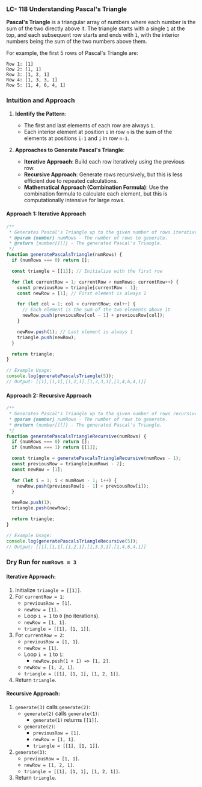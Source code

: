 ### LC- 118 Understanding Pascal's Triangle

**Pascal's Triangle** is a triangular array of numbers where each number is the sum of the two directly above it. The triangle starts with a single `1` at the top, and each subsequent row starts and ends with `1`, with the interior numbers being the sum of the two numbers above them.

For example, the first 5 rows of Pascal's Triangle are:

```
Row 1: [1]
Row 2: [1, 1]
Row 3: [1, 2, 1]
Row 4: [1, 3, 3, 1]
Row 5: [1, 4, 6, 4, 1]
```

### Intuition and Approach

1. **Identify the Pattern**:

   - The first and last elements of each row are always `1`.
   - Each interior element at position `i` in row `n` is the sum of the elements at positions `i-1` and `i` in row `n-1`.

2. **Approaches to Generate Pascal's Triangle**:
   - **Iterative Approach**: Build each row iteratively using the previous row.
   - **Recursive Approach**: Generate rows recursively, but this is less efficient due to repeated calculations.
   - **Mathematical Approach (Combination Formula)**: Use the combination formula to calculate each element, but this is computationally intensive for large rows.

#### Approach 1: Iterative Approach

```javascript
/**
 * Generates Pascal's Triangle up to the given number of rows iteratively.
 * @param {number} numRows - The number of rows to generate.
 * @return {number[][]} - The generated Pascal's Triangle.
 */
function generatePascalsTriangle(numRows) {
  if (numRows === 0) return [];

  const triangle = [[1]]; // Initialize with the first row

  for (let currentRow = 1; currentRow < numRows; currentRow++) {
    const previousRow = triangle[currentRow - 1];
    const newRow = [1]; // First element is always 1

    for (let col = 1; col < currentRow; col++) {
      // Each element is the sum of the two elements above it
      newRow.push(previousRow[col - 1] + previousRow[col]);
    }

    newRow.push(1); // Last element is always 1
    triangle.push(newRow);
  }

  return triangle;
}

// Example Usage:
console.log(generatePascalsTriangle(5));
// Output: [[1],[1,1],[1,2,1],[1,3,3,1],[1,4,6,4,1]]
```

#### Approach 2: Recursive Approach

```javascript
/**
 * Generates Pascal's Triangle up to the given number of rows recursively.
 * @param {number} numRows - The number of rows to generate.
 * @return {number[][]} - The generated Pascal's Triangle.
 */
function generatePascalsTriangleRecursive(numRows) {
  if (numRows === 0) return [];
  if (numRows === 1) return [[1]];

  const triangle = generatePascalsTriangleRecursive(numRows - 1);
  const previousRow = triangle[numRows - 2];
  const newRow = [1];

  for (let i = 1; i < numRows - 1; i++) {
    newRow.push(previousRow[i - 1] + previousRow[i]);
  }

  newRow.push(1);
  triangle.push(newRow);

  return triangle;
}

// Example Usage:
console.log(generatePascalsTriangleRecursive(5));
// Output: [[1],[1,1],[1,2,1],[1,3,3,1],[1,4,6,4,1]]
```

### Dry Run for `numRows = 3`

#### Iterative Approach:

1. Initialize `triangle = [[1]]`.
2. For `currentRow = 1`:
   - `previousRow = [1]`.
   - `newRow = [1]`.
   - Loop `i = 1` to `0` (no iterations).
   - `newRow = [1, 1]`.
   - `triangle = [[1], [1, 1]]`.
3. For `currentRow = 2`:
   - `previousRow = [1, 1]`.
   - `newRow = [1]`.
   - Loop `i = 1` to `1`:
     - `newRow.push(1 + 1) => [1, 2]`.
   - `newRow = [1, 2, 1]`.
   - `triangle = [[1], [1, 1], [1, 2, 1]]`.
4. Return `triangle`.

#### Recursive Approach:

1. `generate(3)` calls `generate(2)`:
   - `generate(2)` calls `generate(1)`:
     - `generate(1)` returns `[[1]]`.
   - `generate(2)`:
     - `previousRow = [1]`.
     - `newRow = [1, 1]`.
     - `triangle = [[1], [1, 1]]`.
2. `generate(3)`:
   - `previousRow = [1, 1]`.
   - `newRow = [1, 2, 1]`.
   - `triangle = [[1], [1, 1], [1, 2, 1]]`.
3. Return `triangle`.
